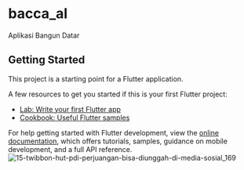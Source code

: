 # bacca_al

Aplikasi Bangun Datar

## Getting Started

This project is a starting point for a Flutter application.

A few resources to get you started if this is your first Flutter project:

- [Lab: Write your first Flutter app](https://docs.flutter.dev/get-started/codelab)
- [Cookbook: Useful Flutter samples](https://docs.flutter.dev/cookbook)

For help getting started with Flutter development, view the
[online documentation](https://docs.flutter.dev/), which offers tutorials,
samples, guidance on mobile development, and a full API reference.
![15-twibbon-hut-pdi-perjuangan-bisa-diunggah-di-media-sosial_169](https://github.com/BaccaAlGhifari/BangunDatar_Flutter/assets/115200268/6be64c84-d82b-49c1-8dca-b0e656a6b305)
